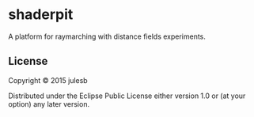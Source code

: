 # shaderpit

A platform for raymarching with distance fields experiments.

## License

Copyright © 2015 julesb 

Distributed under the Eclipse Public License either version 1.0 or (at
your option) any later version.
